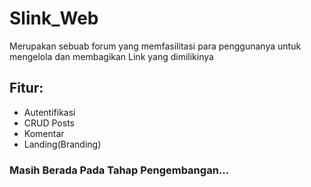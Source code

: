 # Slink_Web
Merupakan sebuab forum yang memfasilitasi para penggunanya untuk mengelola dan membagikan Link yang dimilikinya
## Fitur:
- Autentifikasi
- CRUD Posts
- Komentar
- Landing(Branding)
### **Masih Berada Pada Tahap Pengembangan...**

